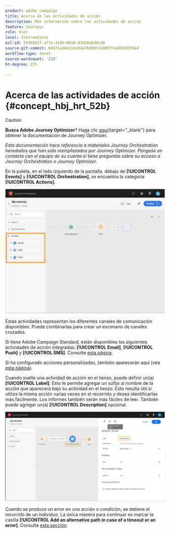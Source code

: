 ```yaml
---
product: adobe campaign
title: Acerca de las actividades de acción
description: Más información sobre las actividades de acción
feature: Journeys
role: User
level: Intermediate
exl-id: 5436602f-af7a-41db-8b10-d3d28a6d0cd0
source-git-commit: 69471a36b113e04a7bb0953a90977ad4020299e4
workflow-type: tm+mt
source-wordcount: '218'
ht-degree: 22%

---
```


# Acerca de las actividades de acción {#concept_hbj_hrt_52b}


>[!CAUTION]
>
>**Busca Adobe Journey Optimizer**? Haga clic [aquí](https://experienceleague.adobe.com/es/docs/journey-optimizer/using/ajo-home){target="_blank"} para obtener la documentación de Journey Optimizer.
>
>
>_Esta documentación hace referencia a materiales Journey Orchestration heredados que han sido reemplazados por Journey Optimizer. Póngase en contacto con el equipo de su cuenta si tiene preguntas sobre su acceso a Journey Orchestration o Journey Optimizer._



En la paleta, en el lado izquierdo de la pantalla, debajo de **[!UICONTROL Events]** y **[!UICONTROL Orchestration]**, se encuentra la categoría **[!UICONTROL Actions]**.

![](../assets/journey58.png)

Estas actividades representan los diferentes canales de comunicación disponibles. Puede combinarlas para crear un escenario de canales cruzados.

Si tiene Adobe Campaign Standard, están disponibles las siguientes actividades de acción integradas: **[!UICONTROL Email]**, **[!UICONTROL Push]** y **[!UICONTROL SMS]**. Consulte [esta página](../building-journeys/using-adobe-campaign-actions.md).

Si ha configurado acciones personalizadas, también aparecerán aquí (vea [esta página](../building-journeys/using-custom-actions.md)).

Cuando suelte una actividad de acción en el lienzo, puede definir un(a) **[!UICONTROL Label]**. Esto le permite agregar un sufijo al nombre de la acción que aparecerá bajo su actividad en el lienzo. Esto resulta útil si utiliza la misma acción varias veces en el recorrido y desea identificarlas más fácilmente. Los informes también serán más fáciles de leer. También puede agregar un(a) **[!UICONTROL Description]** opcional.

![](../assets/journey59bis.png)

Cuando se produce un error en una acción o condición, se detiene el recorrido de un individuo. La única manera para continuar es marcar la casilla **[!UICONTROL Add an alternative path in case of a timeout or an error]**. Consulte [esta sección](../building-journeys/using-the-journey-designer.md#paths).
